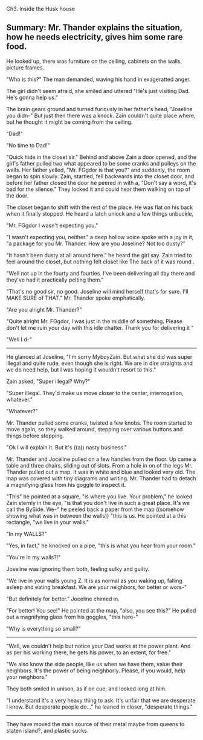 Ch3. Inside the Husk house

Summary: Mr. Thander explains the situation, how he needs electricity, gives him some rare food.
----------

He looked up, there was furniture on the ceiling, cabinets on the walls, picture frames.

"Who is this?" The man demanded, waving his hand in exageratted anger.

The girl didn't seem afraid, she smiled and uttered "He's just visiting Dad. He's gonna help us."

The brain gears ground and turned furiously in her father's head, "Joseline you didn-" But just then there was a knock. Zain couldn't quite place where, but he thought it might be coming from the ceiling.

"Dad!"

"No time to Dad!"

"Quick hide in the closet sir." Behind and above Zain a door opened, and the girl's father pulled two what appeared to be some cranks and pulleys on the walls. Her father yelled, "Mr. FGgdor is that you?" and suddenly, the room began to spin slowly. Zain, startled, fell backwards into the closet door, and before her father closed the door he peered in with a, "Don't say a word, it's bad for the silence." They locked it and could hear them walking on top of the door.

The closet began to shift with the rest of the place. He was flat on his back when it finally stopped. He heard a latch unlock and a few things unbuckle,

"Mr. FGgdor I wasn't expecting you."

"I wasn't expecting you, neither." a deep hollow voice spoke with a joy in it, "a package for you Mr. Thander. How are you Joseline? Not too dusty?"

"It hasn't been dusty at all around here." he heard the girl say. Zain tried to feel around the closet, but nothing felt closet like The back of it was round . 

"Well not up in the fourty and fourties. I've been delivering all day there and they've had it practically pelting them."

"That's no good sir, no good. Joseline will mind herself that's for sure. I'll MAKE SURE of THAT." Mr. Thander spoke emphatically.

"Are you alright Mr. Thander?"

"Quite alright Mr. FGgdor, I was just in the middle of something. Please don't let me ruin your day with this idle chatter. Thank you for delivering it "

"Well I d-"





---


He glanced at Joseline, "I'm sorry MyboyZain. But what she did was super illegal and quite rude, even though she is right. We are in dire straights and we do need help, but I was hoping it wouldn't resort to this."

Zain asked, "Super illegal? Why?"

"Super illegal. They'd make us move closer to the center, interrogation, whatever."

"Whatever?"

Mr. Thander pulled some cranks, twisted a few knobs. The room started to move again, so they walked around, stepping over various buttons and things before stopping.

"Ok I will explain it. But it's ((a)) nasty business."

Mr. Thander and Joceline pulled on a few handles from the floor. Up came a table and three chairs, sliding out of slots. From a hole in on of the legs Mr. Thander pulled out a map. It was in white and blue and looked very old. The map was covered with tiny diagrams and writing. Mr. Thander had to detach a magnifying glass from his goggle to inspect it.

"This" he pointed at a square, "is where you live. Your problem," he looked Zain sternly in the eye, "is that you don't live in such a great place. It's we call the BySide. We-" he peeled back a paper from the map ((somehow showing what was in between the walls)) "this is us. He pointed at a this rectangle, "we live in your walls."

"In my WALLS?"

"Yes, in fact," he knocked on a pipe, "this is what you hear from your room."

"You're in my walls?!"

Joseline was ignoring them both, feeling sulky and guilty.

"We live in your walls young Z. It is as normal as you waking up, falling asleep and eating breakfast. We are your neighbors, for better or wors-"

"But definitely for better." Joceline chimed in.

"For better! You see!" He pointed at the map, "also, you see this?" He pulled out a magnifying glass from his goggles, "this here-"

"Why is everything so small?"





----------

"Well, we couldn't help but notice your Dad works at the power plant. And as per his working there, he gets his power, to an extent, for free."






"We also know the side people, like us when we have them, value their neighbors. It's the power of being neighborly. Please, if you would, help your neighbors."

They both smiled in unison, as if on cue, and looked long at him.

 

"I understand it's a very heavy thing to ask. It's unfair that we are desperate I know. But desperate people do..." he leaned in closer, "desperate things."






























--------------



They have moved the main source of their metal maybe from queens to staten island?, and plastic sucks.











